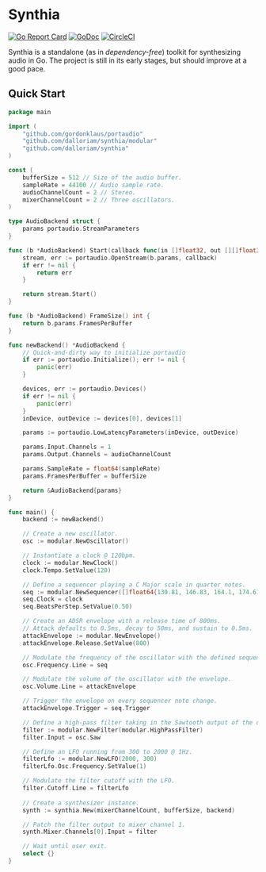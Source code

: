 # Synthia
[![Go Report Card](https://goreportcard.com/badge/github.com/dalloriam/synthia)](https://goreportcard.com/report/github.com/dalloriam/synthia)
[![GoDoc](https://godoc.org/github.com/dalloriam/synthia?status.svg)](https://godoc.org/github.com/dalloriam/synthia)
[![CircleCI](https://circleci.com/gh/dalloriam/synthia.svg?style=svg)](https://circleci.com/gh/dalloriam/synthia)

Synthia is a standalone (as in _dependency-free_) toolkit for synthesizing audio in Go. The project is still in its
early stages, but should improve at a good pace.

## Quick Start

```go
package main

import (
	"github.com/gordonklaus/portaudio"
	"github.com/dalloriam/synthia/modular"
	"github.com/dalloriam/synthia"
)

const (
	bufferSize = 512 // Size of the audio buffer.
	sampleRate = 44100 // Audio sample rate.
	audioChannelCount = 2 // Stereo.
	mixerChannelCount = 2 // Three oscillators.
)

type AudioBackend struct {
	params portaudio.StreamParameters
}

func (b *AudioBackend) Start(callback func(in []float32, out [][]float32)) error {
	stream, err := portaudio.OpenStream(b.params, callback)
	if err != nil {
		return err
	}

	return stream.Start()
}

func (b *AudioBackend) FrameSize() int {
	return b.params.FramesPerBuffer
}

func newBackend() *AudioBackend {
	// Quick-and-dirty way to initialize portaudio
	if err := portaudio.Initialize(); err != nil {
		panic(err)
	}

	devices, err := portaudio.Devices()
	if err != nil {
		panic(err)
	}
	inDevice, outDevice := devices[0], devices[1]

	params := portaudio.LowLatencyParameters(inDevice, outDevice)

	params.Input.Channels = 1
	params.Output.Channels = audioChannelCount

	params.SampleRate = float64(sampleRate)
	params.FramesPerBuffer = bufferSize

	return &AudioBackend{params}
}

func main() {
	backend := newBackend()

	// Create a new oscillator.
	osc := modular.NewOscillator()

	// Instantiate a clock @ 120bpm.
	clock := modular.NewClock()
	clock.Tempo.SetValue(120)

	// Define a sequencer playing a C Major scale in quarter notes.
	seq := modular.NewSequencer([]float64{130.81, 146.83, 164.1, 174.61, 196, 220, 246.94, 261.63})
	seq.Clock = clock
	seq.BeatsPerStep.SetValue(0.50)

	// Create an ADSR envelope with a release time of 800ms.
	// Attack defaults to 0.5ms, decay to 50ms, and sustain to 0.5ms.
	attackEnvelope := modular.NewEnvelope()
	attackEnvelope.Release.SetValue(800)

	// Modulate the frequency of the oscillator with the defined sequencer.
	osc.Frequency.Line = seq

	// Modulate the volume of the oscillator with the envelope.
	osc.Volume.Line = attackEnvelope

	// Trigger the envelope on every sequencer note change.
	attackEnvelope.Trigger = seq.Trigger

	// Define a high-pass filter taking in the Sawtooth output of the oscillator.
	filter := modular.NewFilter(modular.HighPassFilter)
	filter.Input = osc.Saw

	// Define an LFO running from 300 to 2000 @ 1Hz.
	filterLfo := modular.NewLFO(2000, 300)
	filterLfo.Osc.Frequency.SetValue(1)

	// Modulate the filter cutoff with the LFO.
	filter.Cutoff.Line = filterLfo
	
	// Create a synthesizer instance.
	synth := synthia.New(mixerChannelCount, bufferSize, backend)

	// Patch the filter output to mixer channel 1.
	synth.Mixer.Channels[0].Input = filter

	// Wait until user exit.
	select {}
}
```